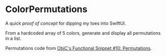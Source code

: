 # ColorPermutations

A quick _proof of concept_ for dipping my toes into SwiftUI.

From a hardcoded array of 5 colors, generate and display all permutations in a list.

Permutations code from [ObjC's Functional Snippet #10: Permutations](https://www.objc.io/blog/2014/12/08/functional-snippet-10-permutations/).
